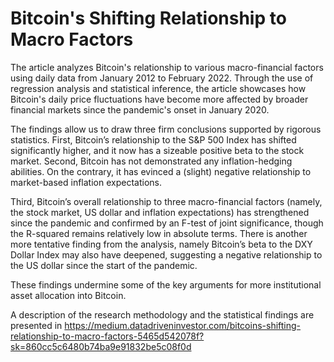 # Bitcoin's Shifting Relationship to Macro Factors

The article analyzes Bitcoin's relationship to various macro-financial factors using daily data from January 2012 to February 2022. Through the use of regression analysis and statistical inference, the article showcases how Bitcoin's daily price fluctuations have become more affected by broader financial markets since the pandemic's onset in January 2020.

The findings allow us to draw three firm conclusions supported by rigorous statistics. First, Bitcoin’s relationship to the S&P 500 Index has shifted significantly higher, and it now has a sizeable positive beta to the stock market. Second, Bitcoin has not demonstrated any inflation-hedging abilities. On the contrary, it has evinced a (slight) negative relationship to market-based inflation expectations.

Third, Bitcoin’s overall relationship to three macro-financial factors (namely, the stock market, US dollar and inflation expectations) has strengthened since the pandemic and confirmed by an F-test of joint significance, though the R-squared remains relatively low in absolute terms. There is another more tentative finding from the analysis, namely Bitcoin’s beta to the DXY Dollar Index may also have deepened, suggesting a negative relationship to the US dollar since the start of the pandemic.

These findings undermine some of the key arguments for more institutional asset allocation into Bitcoin.

A description of the research methodology and the statistical findings are presented in https://medium.datadriveninvestor.com/bitcoins-shifting-relationship-to-macro-factors-5465d542078f?sk=860cc5c6480b74ba9e91832be5c08f0d
